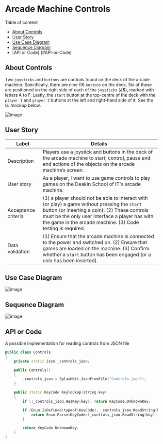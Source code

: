 # Arcade Machine Controls

Table of content

- [About Controls](#about-controls)
- [User Story](#user-story)
- [Use Case Diagram](#use-case-diagram)
- [Sequence Diagram](#sequence-diagram)
- [API or Code] (#API-or-Code)

## About Controls

Two `joysticks` and `buttons` are controls found on the deck of the arcade machine. Specifically,
there are nine (9) `buttons` on the deck. Six of these are positioned on the right side of each of
the `joysticks` (**JS**), marked with letters A to F. Lastly, the `start` button at the top-centre
of the deck with the `player 1` and `player 2` buttons at the left and right-hand side of it. See
the _UI mockup_ below.

![image](images/cong.png)

## User Story

| Label               | Details                                                                                                                                                                                                                                                         |
| ------------------- | --------------------------------------------------------------------------------------------------------------------------------------------------------------------------------------------------------------------------------------------------------------- |
| Description         | Players use a joystick and buttons in the deck of the arcade machine to start, control, pause and end actions of the objects on the arcade machine’s screen.                                                                                                    |
| User story          | As a player, I want to use game controls to play games on the Deakin School of IT's arcade machine.                                                                                                                                                             |
| Acceptance criteria | (1) a player should not be able to interact with (or play) a game without pressing the `start` button (or inserting a coin). (2) These controls must be the only user interface a player has with the game in the arcade machine. (3) Code testing is required. |
| Data validation     | (1) Ensure that the arcade machine is connected to the power and switched on. (2) Ensure that games are loaded on the machine. (3) Confirm whether a `start` button has been engaged (or a coin has been inserted).                                             |

## Use Case Diagram

![image](images/case.png)

## Sequence Diagram

![image](images/seq.png)

## API or Code

A possible implementation for reading controls from JSON file

```cpp
public class Controls
{
    private static Json _controls_json;

    public Controls()
    {
        _controls_json = SplashKit.JsonFromFile("Controls.json");
    }

    public static KeyCode Keylookup(string key)
    {
        if (!_controls_json.HasKey(key)) return KeyCode.UnknownKey;

        if (Enum.IsDefined(typeof(KeyCode), _controls_json.ReadString(key))) {
            return Enum.Parse<KeyCode>(_controls_json.ReadString(key));
        }

        return KeyCode.UnknownKey;
    }
}
```
